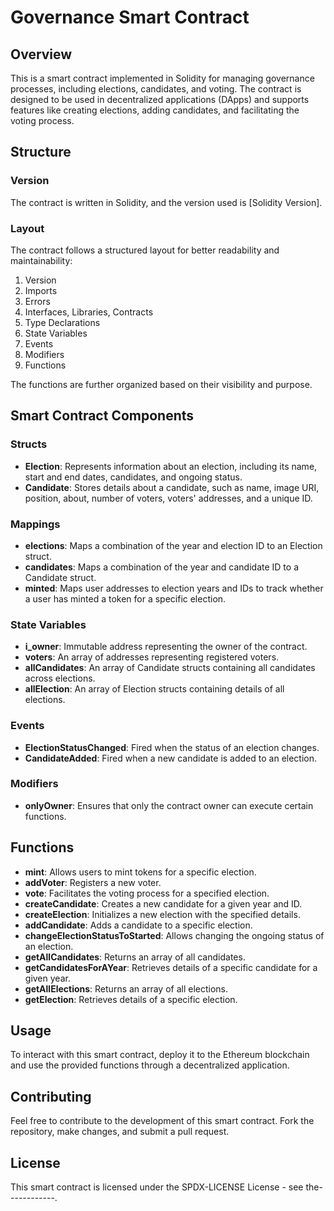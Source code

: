 # Governance Smart Contract

## Overview

This is a smart contract implemented in Solidity for managing governance processes, including elections, candidates, and voting. The contract is designed to be used in decentralized applications (DApps) and supports features like creating elections, adding candidates, and facilitating the voting process.

## Structure

### Version

The contract is written in Solidity, and the version used is [Solidity Version].

### Layout

The contract follows a structured layout for better readability and maintainability:

1. Version
2. Imports
3. Errors
4. Interfaces, Libraries, Contracts
5. Type Declarations
6. State Variables
7. Events
8. Modifiers
9. Functions

The functions are further organized based on their visibility and purpose.

## Smart Contract Components

### Structs

- **Election**: Represents information about an election, including its name, start and end dates, candidates, and ongoing status.
- **Candidate**: Stores details about a candidate, such as name, image URI, position, about, number of voters, voters' addresses, and a unique ID.

### Mappings

- **elections**: Maps a combination of the year and election ID to an Election struct.
- **candidates**: Maps a combination of the year and candidate ID to a Candidate struct.
- **minted**: Maps user addresses to election years and IDs to track whether a user has minted a token for a specific election.

### State Variables

- **i_owner**: Immutable address representing the owner of the contract.
- **voters**: An array of addresses representing registered voters.
- **allCandidates**: An array of Candidate structs containing all candidates across elections.
- **allElection**: An array of Election structs containing details of all elections.

### Events

- **ElectionStatusChanged**: Fired when the status of an election changes.
- **CandidateAdded**: Fired when a new candidate is added to an election.

### Modifiers

- **onlyOwner**: Ensures that only the contract owner can execute certain functions.

## Functions

- **mint**: Allows users to mint tokens for a specific election.
- **addVoter**: Registers a new voter.
- **vote**: Facilitates the voting process for a specified election.
- **createCandidate**: Creates a new candidate for a given year and ID.
- **createElection**: Initializes a new election with the specified details.
- **addCandidate**: Adds a candidate to a specific election.
- **changeElectionStatusToStarted**: Allows changing the ongoing status of an election.
- **getAllCandidates**: Returns an array of all candidates.
- **getCandidatesForAYear**: Retrieves details of a specific candidate for a given year.
- **getAllElections**: Returns an array of all elections.
- **getElection**: Retrieves details of a specific election.

## Usage

To interact with this smart contract, deploy it to the Ethereum blockchain and use the provided functions through a decentralized application.

## Contributing

Feel free to contribute to the development of this smart contract. Fork the repository, make changes, and submit a pull request.

## License

This smart contract is licensed under the SPDX-LICENSE License - see the------------.
